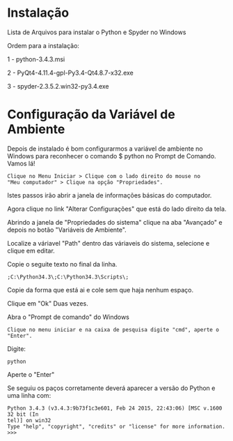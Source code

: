 # Instalação

Lista de Arquivos para instalar o Python e Spyder no Windows

Ordem para a instalação:

1 - python-3.4.3.msi

2 - PyQt4-4.11.4-gpl-Py3.4-Qt4.8.7-x32.exe 
	
3 - spyder-2.3.5.2.win32-py3.4.exe

# Configuração da Variável de Ambiente

Depois de instalado é bom configurarmos a variável de ambiente no Windows para reconhecer o comando $ python no Prompt de Comando. Vamos lá!

	Clique no Menu Iniciar > Clique com o lado direito do mouse no
	"Meu computador" > Clique na opção "Propriedades".
	
Istes passos irão abrir a janela de informações básicas do computador.

Agora clique no link "Alterar Configurações" que está do lado direito da tela.

Abrindo a janela de "Propriedades do sistema" clique na aba "Avançado" e depois no botão "Variáveis de Ambiente".

Localize a váriavel "Path" dentro das váriaveis do sistema, selecione e clique em editar.

Copie o seguite texto no final da linha.

	;C:\Python34.3\;C:\Python34.3\Scripts\;
	
Copie da forma que está ai e cole sem que haja nenhum espaço.

Clique em "Ok" Duas vezes.

Abra o "Prompt de comando" do Windows

	Clique no menu iniciar e na caixa de pesquisa digite "cmd", aperte o "Enter".
	
Digite:

	python
	
Aperte o "Enter"

Se seguiu os paços corretamente deverá aparecer a versão do Python e uma linha com:

	Python 3.4.3 (v3.4.3:9b73f1c3e601, Feb 24 2015, 22:43:06) [MSC v.1600 32 bit (In
	tel)] on win32
	Type "help", "copyright", "credits" or "license" for more information.
	>>>
	









